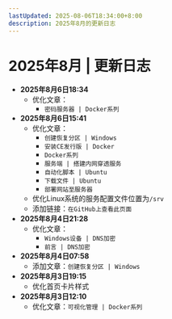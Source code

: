 ```yaml
---
lastUpdated: 2025-08-06T18:34:00+8:00
description: 2025年8月的更新日志
---
```


# 2025年8月 | 更新日志

- **2025年8月6日18:34**
  - 优化文章：
    - `密码服务器 | Docker系列`
- **2025年8月6日15:41**
  - 优化文章：
    - `创建恢复分区 | Windows`
    - `安装CE发行版 | Docker`
    - `Docker系列`
    - `服务端 | 搭建内网穿透服务`
    - `自动化脚本 | Ubuntu`
    - `下载文件 | Ubuntu`
    - `部署网站至服务器`
  - 优化Linux系统的服务配置文件位置为`/srv`
  - 添加链接：`在GitHub上查看此页面`
- **2025年8月4日21:28**
  - 优化文章：
    - `Windows设备 | DNS加密`
    - `前言 | DNS加密`
- **2025年8月4日07:58**
  - 添加文章：`创建恢复分区 | Windows`
- **2025年8月3日19:15**
  - 优化首页卡片样式
- **2025年8月3日12:10**
  - 优化文章：`可视化管理 | Docker系列`

